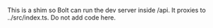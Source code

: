 This is a shim so Bolt can run the dev server inside /api. It proxies to ../src/index.ts. Do not add code here.